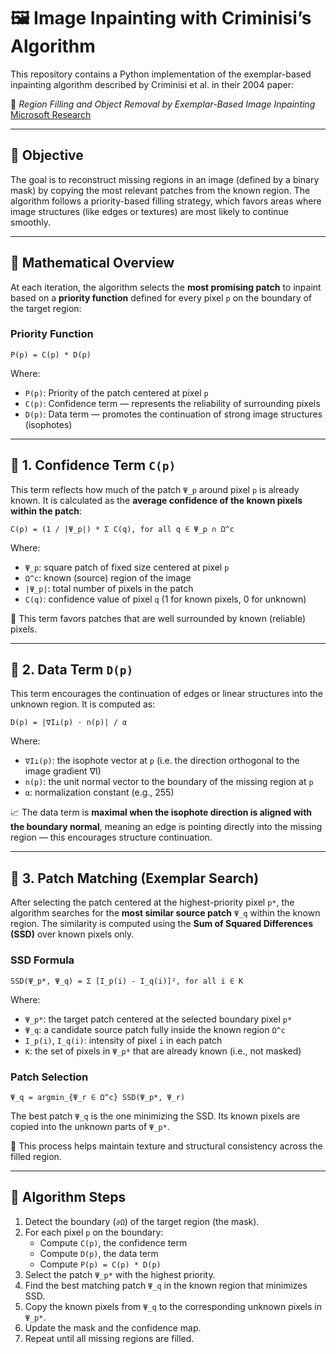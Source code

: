 # 🖼️ Image Inpainting with Criminisi’s Algorithm

This repository contains a Python implementation of the exemplar-based inpainting algorithm described by Criminisi et al. in their 2004 paper:

📄 *Region Filling and Object Removal by Exemplar-Based Image Inpainting*  
[Microsoft Research](https://www.microsoft.com/en-us/research/publication/object-removal-by-exemplar-based-inpainting/)

---

## 📌 Objective

The goal is to reconstruct missing regions in an image (defined by a binary mask) by copying the most relevant patches from the known region. The algorithm follows a priority-based filling strategy, which favors areas where image structures (like edges or textures) are most likely to continue smoothly.

---

## 🧠 Mathematical Overview

At each iteration, the algorithm selects the **most promising patch** to inpaint based on a **priority function** defined for every pixel `p` on the boundary of the target region:

### Priority Function

    P(p) = C(p) * D(p)

Where:
- `P(p)`: Priority of the patch centered at pixel `p`
- `C(p)`: Confidence term — represents the reliability of surrounding pixels
- `D(p)`: Data term — promotes the continuation of strong image structures (isophotes)

---

## 🔷 1. Confidence Term `C(p)`

This term reflects how much of the patch `Ψ_p` around pixel `p` is already known. It is calculated as the **average confidence of the known pixels within the patch**:

    C(p) = (1 / |Ψ_p|) * Σ C(q), for all q ∈ Ψ_p ∩ Ω^c

Where:
- `Ψ_p`: square patch of fixed size centered at pixel `p`
- `Ω^c`: known (source) region of the image
- `|Ψ_p|`: total number of pixels in the patch
- `C(q)`: confidence value of pixel `q` (1 for known pixels, 0 for unknown)

🧠 This term favors patches that are well surrounded by known (reliable) pixels.

---

## 🔷 2. Data Term `D(p)`

This term encourages the continuation of edges or linear structures into the unknown region. It is computed as:

    D(p) = |∇I⊥(p) ⋅ n(p)| / α

Where:
- `∇I⊥(p)`: the isophote vector at `p` (i.e. the direction orthogonal to the image gradient ∇I)
- `n(p)`: the unit normal vector to the boundary of the missing region at `p`
- `α`: normalization constant (e.g., 255)

📈 The data term is **maximal when the isophote direction is aligned with the boundary normal**, meaning an edge is pointing directly into the missing region — this encourages structure continuation.

---

## 🔷 3. Patch Matching (Exemplar Search)

After selecting the patch centered at the highest-priority pixel `p*`, the algorithm searches for the **most similar source patch** `Ψ_q` within the known region. The similarity is computed using the **Sum of Squared Differences (SSD)** over known pixels only.

### SSD Formula

    SSD(Ψ_p*, Ψ_q) = Σ [I_p(i) - I_q(i)]², for all i ∈ K

Where:
- `Ψ_p*`: the target patch centered at the selected boundary pixel `p*`
- `Ψ_q`: a candidate source patch fully inside the known region `Ω^c`
- `I_p(i)`, `I_q(i)`: intensity of pixel `i` in each patch
- `K`: the set of pixels in `Ψ_p*` that are already known (i.e., not masked)

### Patch Selection

    Ψ_q = argmin_{Ψ_r ∈ Ω^c} SSD(Ψ_p*, Ψ_r)

The best patch `Ψ_q` is the one minimizing the SSD. Its known pixels are copied into the unknown parts of `Ψ_p*`.

🎯 This process helps maintain texture and structural consistency across the filled region.

---

## 🔁 Algorithm Steps

1. Detect the boundary (`∂Ω`) of the target region (the mask).
2. For each pixel `p` on the boundary:
    - Compute `C(p)`, the confidence term
    - Compute `D(p)`, the data term
    - Compute `P(p) = C(p) * D(p)`
3. Select the patch `Ψ_p*` with the highest priority.
4. Find the best matching patch `Ψ_q` in the known region that minimizes SSD.
5. Copy the known pixels from `Ψ_q` to the corresponding unknown pixels in `Ψ_p*`.
6. Update the mask and the confidence map.
7. Repeat until all missing regions are filled.
